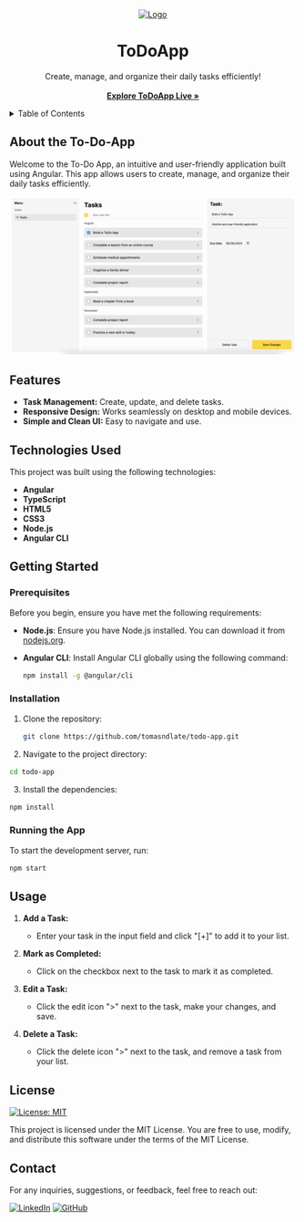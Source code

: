<!-- PROJECT LOGO -->
<div align="center">
  <a href="https://github.com/tomasndlate/to-do-app">
    <img src="src/favicon.ico" alt="Logo" width="80" height="80">
  </a>

  <h1 align="center">ToDoApp</h1>

  <p align="center">
    Create, manage, and organize their daily tasks efficiently!
    <br />
    <br />
    <a href="https://tomasndlate.github.io/to-do-app"><strong>Explore ToDoApp Live »</strong></a>
    <br />
</p>
</div>

<!-- TABLE OF CONTENTS -->
<details>
  <summary>Table of Contents</summary>
  <ol>
    <li><a href="#about-the-to-do-app">About The To-Do-App</a></li>
    <li><a href="#technologies-used">Technologies Used</a></li>
    <li><a href="#features">Features</a></li>
    <li>
      <a href="#getting-started">Getting Started</a>
      <ul>
        <li><a href="#prerequisites">Prerequisites</a></li>
        <li><a href="#installation">Installation</a></li>
        <li><a href="#running-the-app">Running the App</a></li>
      </ul>
    </li>
    <li><a href="#usage">Usage</a></li>
    <li><a href="#license">License</a></li>
    <li><a href="#contact">Contact</a></li>
  </ol>
</details>

## About the To-Do-App

Welcome to the To-Do App, an intuitive and user-friendly application built using Angular. This app allows users to create, manage, and organize their daily tasks efficiently.

[![Product Name Screen Shot](images/readme-app-demo.png)](https://example.com)

## Features

- **Task Management:** Create, update, and delete tasks.
  <!-- - **Task Status:** Mark tasks as completed or pending. -->
  <!-- - **Filter Tasks:** Filter tasks based on their status (all, completed, pending). -->
- **Responsive Design:** Works seamlessly on desktop and mobile devices.
- **Simple and Clean UI:** Easy to navigate and use.

## Technologies Used

This project was built using the following technologies:

- **Angular**
- **TypeScript**
- **HTML5**
- **CSS3**
- **Node.js**
- **Angular CLI**

## Getting Started

### Prerequisites

Before you begin, ensure you have met the following requirements:

- **Node.js**: Ensure you have Node.js installed. You can download it from [nodejs.org](https://nodejs.org/).
- **Angular CLI**: Install Angular CLI globally using the following command:

  ```bash
  npm install -g @angular/cli
  ```

### Installation

1. Clone the repository:

   ```bash
   git clone https://github.com/tomasndlate/todo-app.git
   ```

2. Navigate to the project directory:

```bash
cd todo-app
```

3. Install the dependencies:

```bash
npm install
```

### Running the App

To start the development server, run:

```bash
npm start
```

## Usage

1. **Add a Task:**

   - Enter your task in the input field and click "[+]" to add it to your list.

2. **Mark as Completed:**

   - Click on the checkbox next to the task to mark it as completed.

3. **Edit a Task:**

   - Click the edit icon ">" next to the task, make your changes, and save.

4. **Delete a Task:**

   - Click the delete icon ">" next to the task, and remove a task from your list.

<!-- 5. **Filter Tasks:**
   - Use the filter options to view all tasks, only completed tasks, or only pending tasks. -->

## License

[![License: MIT](https://img.shields.io/badge/License-MIT-yellow.svg)](https://opensource.org/licenses/MIT)

This project is licensed under the MIT License. You are free to use, modify, and distribute this software under the terms of the MIT License.

## Contact

For any inquiries, suggestions, or feedback, feel free to reach out:

[![LinkedIn](https://img.shields.io/badge/linkedin-%230077B5.svg?style=for-the-badge&logo=linkedin&logoColor=white)](https://www.linkedin.com/in/tomasndlate/)
[![GitHub](https://img.shields.io/badge/github-%23121011.svg?style=for-the-badge&logo=github&logoColor=white)](https:/github.com/tomasndlate)
